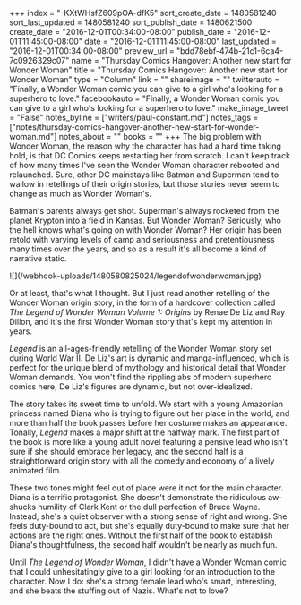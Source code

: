 +++
index = "-KXtWHsfZ609pOA-dfK5"
sort_create_date = 1480581240
sort_last_updated = 1480581240
sort_publish_date = 1480621500
create_date = "2016-12-01T00:34:00-08:00"
publish_date = "2016-12-01T11:45:00-08:00"
date = "2016-12-01T11:45:00-08:00"
last_updated = "2016-12-01T00:34:00-08:00"
preview_url = "bdd78ebf-474b-21c1-6ca4-7c0926329c07"
name = "Thursday Comics Hangover: Another new start for Wonder Woman"
title = "Thursday Comics Hangover: Another new start for Wonder Woman"
type = "Column"
link = ""
shareimage = ""
twitterauto = "Finally, a Wonder Woman comic you can give to a girl who's looking for a superhero to love."
facebookauto = "Finally, a Wonder Woman comic you can give to a girl who's looking for a superhero to love."
make_image_tweet = "False"
notes_byline = ["writers/paul-constant.md"]
notes_tags = ["notes/thursday-comics-hangover-another-new-start-for-wonder-woman.md"]
notes_about = ""
books = ""
+++
The big problem with Wonder Woman, the reason why the character has had a hard time taking hold, is that DC Comics keeps restarting her from scratch. I can't keep track of how many times I've seen the Wonder Woman character rebooted and relaunched. Sure, other DC mainstays like Batman and Superman tend to wallow in retellings of their origin stories, but those stories never seem to change as much as Wonder Woman's. 

Batman's parents always get shot. Superman's always rocketed from the planet Krypton into a field in Kansas. But Wonder Woman? Seriously, who the hell knows what's going on with Wonder Woman? Her origin has been retold with varying levels of camp and seriousness and pretentiousness many times over the years, and so as a result it's all become a kind of narrative static.

<p class="image-left">![](/webhook-uploads/1480580825024/legendofwonderwoman.jpg)</p>

Or at least, that's what I thought. But I just read another retelling of the Wonder Woman origin story, in the form of a hardcover collection called *The Legend of Wonder Woman Volume 1: Origins* by Renae De Liz and Ray Dillon, and it's the first Wonder Woman story that's kept my attention in years.

*Legend* is an all-ages-friendly retelling of the Wonder Woman story set during World War II. De Liz's art is dynamic and manga-influenced, which is perfect for the unique blend of mythology and historical detail that Wonder Woman demands. You won't find the rippling abs of modern superhero comics here; De Liz's figures are dynamic, but not over-idealized.

The story takes its sweet time to unfold. We start with a young Amazonian princess named Diana who is trying to figure out her place in the world, and more than half the book passes before her costume makes an appearance. Tonally, *Legend* makes a major shift at the halfway mark. The first part of the book is more like a young adult novel featuring a pensive lead who isn't sure if she should embrace her legacy, and the second half is a straightforward origin story with all the comedy and economy of a lively animated film.

These two tones might feel out of place were it not for the main character. Diana is a terrific protagonist. She doesn't demonstrate the ridiculous aw-shucks humility of Clark Kent or the dull perfection of Bruce Wayne. Instead, she's a quiet observer with a strong sense of right and wrong. She feels duty-bound to act, but she's equally duty-bound to make sure that her actions are the right ones. Without the first half of the book to establish Diana's thoughtfulness, the second half wouldn't be nearly as much fun.

Until *The Legend of Wonder Woman*, I didn't have a Wonder Woman comic that I could unhesitatingly give to a girl looking for an introduction to the character. Now I do: she's a strong female lead who's smart, interesting, and she beats the stuffing out of Nazis. What's not to love?
